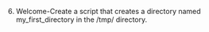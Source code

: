 6. Welcome-Create a script that creates a directory named my_first_directory in the /tmp/ directory.
